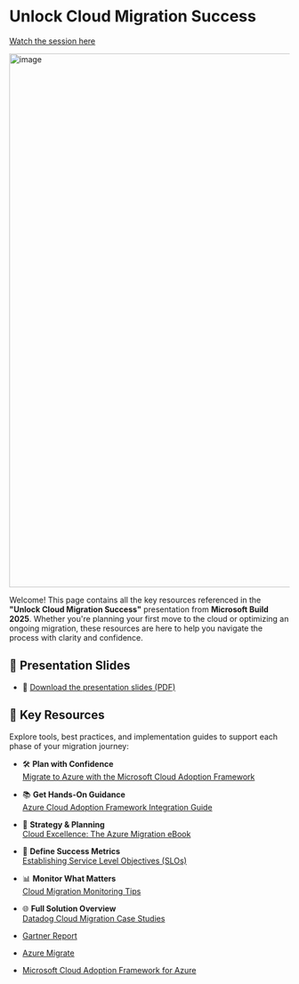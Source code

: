 # Unlock Cloud Migration Success

[Watch the session here](https://build.microsoft.com/en-US/sessions/c6bf593c-73a3-4c8a-b186-fafbd7670741)

<img width="960" alt="image" src="https://github.com/user-attachments/assets/20f1fb44-a440-4be1-bb02-c7a30804a653" />

Welcome! This page contains all the key resources referenced in the **"Unlock Cloud Migration Success"** presentation from **Microsoft Build 2025**. Whether you're planning your first move to the cloud or optimizing an ongoing migration, these resources are here to help you navigate the process with clarity and confidence.

## 📑 Presentation Slides

- 📂 [Download the presentation slides (PDF)](https://github.com/jasonhand/ms_build_migration_unlocked/blob/main/slides/MS%20Build%202025%20-%20Unlock%20Cloud%20Migration%20Success.pdf)

## 🔧 Key Resources

Explore tools, best practices, and implementation guides to support each phase of your migration journey:

- 🛠️ **Plan with Confidence**  
  [Migrate to Azure with the Microsoft Cloud Adoption Framework](https://www.datadoghq.com/blog/migrate-to-azure-with-the-microsoft-cloud-adoption-framework)

- 📚 **Get Hands-On Guidance**  
  [Azure Cloud Adoption Framework Integration Guide](https://docs.datadoghq.com/integrations/guide/azure-cloud-adoption-framework)

- 📘 **Strategy & Planning**  
  [Cloud Excellence: The Azure Migration eBook](https://www.datadoghq.com/resources/cloud-excellence-azure-migration-ebook)

- 🎯 **Define Success Metrics**  
  [Establishing Service Level Objectives (SLOs)](https://www.datadoghq.com/blog/establishing-service-level-objectives)

- 📊 **Monitor What Matters**  
  [Cloud Migration Monitoring Tips](https://www.datadoghq.com/blog/cloud-migration-monitoring)

- 🌐 **Full Solution Overview**  
  [Datadog Cloud Migration Case Studies](https://www.datadoghq.com/solutions/cloud-migration)

- [Gartner Report](https://github.com/jasonhand/ms_build_migration_unlocked/blob/main/slides/MS%20Build%202025%20-%20Unlock%20Cloud%20Migration%20Success.pdf)  

- [Azure Migrate](https://azure.microsoft.com/products/azure-migrate)
- [Microsoft Cloud Adoption Framework for Azure](https://learn.microsoft.com/en-us/azure/cloud-adoption-framework/)

